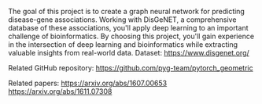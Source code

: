 The goal of this project is to create a graph neural network for predicting disease-gene associations. 
Working with DisGeNET, a comprehensive database of these associations,
you'll apply deep learning to an important challenge of bioinformatics.
By choosing this project, you'll gain experience in the intersection of deep learning and bioinformatics while extracting valuable insights from real-world data.
Dataset:
https://www.disgenet.org/

Related GitHub repository:
https://github.com/pyg-team/pytorch_geometric

Related papers:
https://arxiv.org/abs/1607.00653
https://arxiv.org/abs/1611.07308
